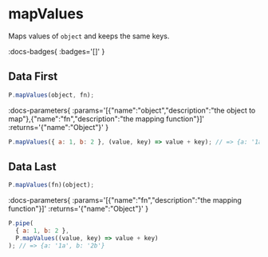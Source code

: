# mapValues

Maps values of `object` and keeps the same keys.

:docs-badges{ :badges='[]' }


## Data First

```js [light]
P.mapValues(object, fn);
```

:docs-parameters{ :params='[{"name":"object","description":"the object to map"},{"name":"fn","description":"the mapping function"}]' :returns='{"name":"Object"}' }

```js
P.mapValues({ a: 1, b: 2 }, (value, key) => value + key); // => {a: '1a', b: '2b'}
```

## Data Last

```js [light]
P.mapValues(fn)(object);
```

:docs-parameters{ :params='[{"name":"fn","description":"the mapping function"}]' :returns='{"name":"Object"}' }

```js
P.pipe(
  { a: 1, b: 2 },
  P.mapValues((value, key) => value + key)
); // => {a: '1a', b: '2b'}
```